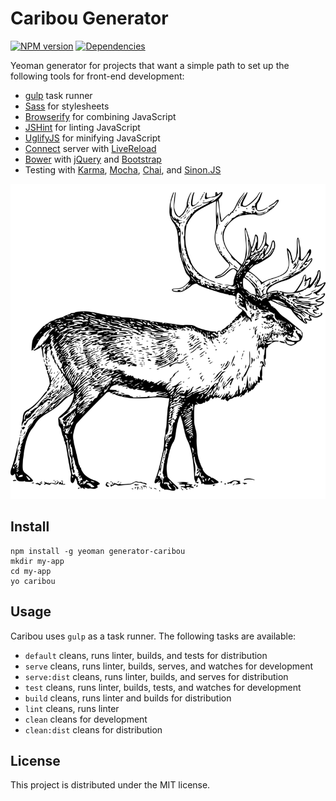 # Caribou Generator

[![NPM version][npm-image]][npm-url] [![Dependencies][david-image]][david-url]

Yeoman generator for projects that want a simple path to set up the following
tools for front-end development:

 - [gulp][gulp] task runner
 - [Sass][sass] for stylesheets
 - [Browserify][browserify] for combining JavaScript
 - [JSHint][jshint] for linting JavaScript
 - [UglifyJS][uglifyjs] for minifying JavaScript
 - [Connect][connect] server with [LiveReload][livereload]
 - [Bower][bower] with [jQuery][jquery] and [Bootstrap][bootstrap]
 - Testing with [Karma][karma], [Mocha][mocha], [Chai][chai], and
   [Sinon.JS][sinon]

![Caribou][caribou-image]

## Install

```
npm install -g yeoman generator-caribou
mkdir my-app
cd my-app
yo caribou
```

## Usage

Caribou uses `gulp` as a task runner. The following tasks are available:

 - `default` cleans, runs linter, builds, and tests for distribution
 - `serve` cleans, runs linter, builds, serves, and watches for development
 - `serve:dist` cleans, runs linter, builds, and serves for distribution
 - `test` cleans, runs linter, builds, tests, and watches for development
 - `build` cleans, runs linter and builds for distribution
 - `lint` cleans, runs linter
 - `clean` cleans for development
 - `clean:dist` cleans for distribution


## License

This project is distributed under the MIT license.


[npm-url]: https://npmjs.org/package/generator-caribou
[npm-image]: https://badge.fury.io/js/generator-caribou.png
[david-image]: https://david-dm.org/wbyoung/caribou.png?theme=shields.io
[david-url]: https://david-dm.org/wbyoung/caribou

[caribou-image]: ./templates/app/media/caribou.png
[gulp]: http://gulpjs.com
[sass]: http://sass-lang.com
[browserify]: http://browserify.org
[jshint]: http://www.jshint.com
[uglifyjs]: https://github.com/mishoo/UglifyJS
[connect]: https://github.com/senchalabs/connect
[livereload]: http://livereload.com
[bower]: http://bower.io
[jquery]: http://jquery.com
[bootstrap]: http://getbootstrap.com
[karma]: http://karma-runner.github.io/
[mocha]: http://visionmedia.github.io/mocha/
[chai]: http://chaijs.com
[sinon]: http://sinonjs.org
